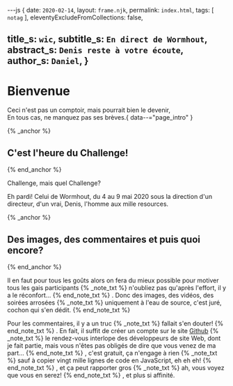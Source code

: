 ---js
{
  date:      `2020-02-14`,
  layout:    `frame.njk`,
  permalink: `index.html`,
  tags:      [ `notag` ],
  eleventyExcludeFromCollections: false,

  title_s:    `wic`,
  subtitle_s: `En direct de Wormhout`,
  abstract_s: `Denis reste à votre écoute`,
  author_s:   `Daniel`,
}
---
[comment]: # (======== Post ========)
# Bienvenue

Ceci n'est pas un comptoir, mais pourrait bien le devenir,<br/>
En tous cas, ne manquez pas ses brèves.{ data--="page_intro" }

{% _anchor %}
## C'est l'heure du Challenge!
{% end_anchor %}


Challenge, mais quel Challenge?

Eh pardi! Celui de Wormhout, du 4 au 9 mai 2020 sous la direction d'un directeur, d'un vrai, Denis, l'homme aux mille resources.



{% _anchor %}
## Des images, des commentaires et puis quoi encore?
{% end_anchor %}


Il en faut pour tous les goûts alors on fera du mieux possible pour motiver tous les gais participants
{% _note_txt %}
n'oubliez pas qu'après l'effort, il y a le réconfort...
{% end_note_txt %}
. Donc des images, des vidéos, des soirées arrosées
{% _note_txt %}
uniquement à l'eau de source, c'est juré, cochon qui s'en dédit.
{% end_note_txt %}


Pour les commentaires, il y a un truc
{% _note_txt %}
fallait s'en douter!
{% end_note_txt %}
. En fait, il suffit de créer un compte sur le site [Github](https.github.com)
{% _note_txt %}
le rendez-vous interlope des développeurs de site Web, dont je fait partie, mais vous n'êtes pas obligés de dire que vous venez de ma part...
{% end_note_txt %}
, c'est gratuit, ça n'engage à rien
{% _note_txt %}
sauf à copier vingt mille lignes de code en JavaScript, eh eh eh!
{% end_note_txt %}
, et ça peut rapporter gros
{% _note_txt %}
ah, vous voyez que vous en serez!
{% end_note_txt %}
, et plus si affinité.


[comment]: # (======== Links ========)

